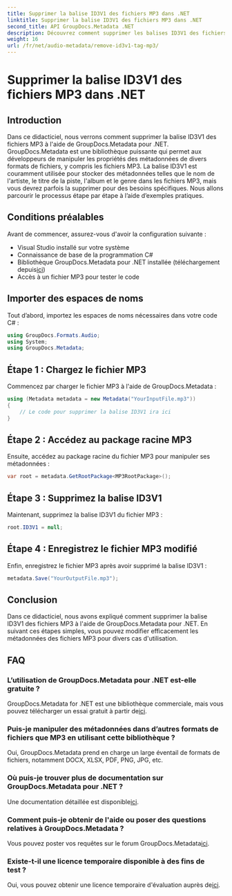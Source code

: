 ```yaml
---
title: Supprimer la balise ID3V1 des fichiers MP3 dans .NET
linktitle: Supprimer la balise ID3V1 des fichiers MP3 dans .NET
second_title: API GroupDocs.Metadata .NET
description: Découvrez comment supprimer les balises ID3V1 des fichiers MP3 à l’aide de GroupDocs.Metadata pour .NET. Guide simple étape par étape avec des exemples pratiques.
weight: 16
url: /fr/net/audio-metadata/remove-id3v1-tag-mp3/
---
```


# Supprimer la balise ID3V1 des fichiers MP3 dans .NET

## Introduction
Dans ce didacticiel, nous verrons comment supprimer la balise ID3V1 des fichiers MP3 à l'aide de GroupDocs.Metadata pour .NET. GroupDocs.Metadata est une bibliothèque puissante qui permet aux développeurs de manipuler les propriétés des métadonnées de divers formats de fichiers, y compris les fichiers MP3. La balise ID3V1 est couramment utilisée pour stocker des métadonnées telles que le nom de l'artiste, le titre de la piste, l'album et le genre dans les fichiers MP3, mais vous devrez parfois la supprimer pour des besoins spécifiques. Nous allons parcourir le processus étape par étape à l’aide d’exemples pratiques.
## Conditions préalables
Avant de commencer, assurez-vous d'avoir la configuration suivante :
- Visual Studio installé sur votre système
- Connaissance de base de la programmation C#
-  Bibliothèque GroupDocs.Metadata pour .NET installée (téléchargement depuis[ici](https://releases.groupdocs.com/metadata/net/))
- Accès à un fichier MP3 pour tester le code

## Importer des espaces de noms
Tout d’abord, importez les espaces de noms nécessaires dans votre code C# :
```csharp
using GroupDocs.Formats.Audio;
using System;
using GroupDocs.Metadata;
```
## Étape 1 : Chargez le fichier MP3
Commencez par charger le fichier MP3 à l'aide de GroupDocs.Metadata :
```csharp
using (Metadata metadata = new Metadata("YourInputFile.mp3"))
{
    // Le code pour supprimer la balise ID3V1 ira ici
}
```
## Étape 2 : Accédez au package racine MP3
Ensuite, accédez au package racine du fichier MP3 pour manipuler ses métadonnées :
```csharp
var root = metadata.GetRootPackage<MP3RootPackage>();
```
## Étape 3 : Supprimez la balise ID3V1
Maintenant, supprimez la balise ID3V1 du fichier MP3 :
```csharp
root.ID3V1 = null;
```
## Étape 4 : Enregistrez le fichier MP3 modifié
Enfin, enregistrez le fichier MP3 après avoir supprimé la balise ID3V1 :
```csharp
metadata.Save("YourOutputFile.mp3");
```

## Conclusion
Dans ce didacticiel, nous avons expliqué comment supprimer la balise ID3V1 des fichiers MP3 à l'aide de GroupDocs.Metadata pour .NET. En suivant ces étapes simples, vous pouvez modifier efficacement les métadonnées des fichiers MP3 pour divers cas d'utilisation.

## FAQ
### L’utilisation de GroupDocs.Metadata pour .NET est-elle gratuite ?
 GroupDocs.Metadata for .NET est une bibliothèque commerciale, mais vous pouvez télécharger un essai gratuit à partir de[ici](https://releases.groupdocs.com/).
### Puis-je manipuler des métadonnées dans d’autres formats de fichiers que MP3 en utilisant cette bibliothèque ?
Oui, GroupDocs.Metadata prend en charge un large éventail de formats de fichiers, notamment DOCX, XLSX, PDF, PNG, JPG, etc.
### Où puis-je trouver plus de documentation sur GroupDocs.Metadata pour .NET ?
 Une documentation détaillée est disponible[ici](https://tutorials.groupdocs.com/metadata/net/).
### Comment puis-je obtenir de l'aide ou poser des questions relatives à GroupDocs.Metadata ?
 Vous pouvez poster vos requêtes sur le forum GroupDocs.Metadata[ici](https://forum.groupdocs.com/c/metadata/14).
### Existe-t-il une licence temporaire disponible à des fins de test ?
 Oui, vous pouvez obtenir une licence temporaire d'évaluation auprès de[ici](https://purchase.groupdocs.com/temporary-license/).
